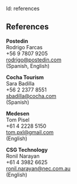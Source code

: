 Id: references

## References

**Postedin**  
Rodrigo Farcas  
+56 9 7807 9205  
<rodrigo@postedin.com>  
(Spanish, English)

**Cocha Tourism**  
Sara Badilla  
+56 2 2377 8551  
<sbadilla@cocha.com>  
(Spanish)

**Medesen**  
Tom Pisel  
+61 4 2228 5150  
<tom.pxl@gmail.com>  
(English)

**CSG Technology**  
Ronil Narayan  
+61 4 3982 6625  
<ronil.narayan@nec.com.au>  
(English)
